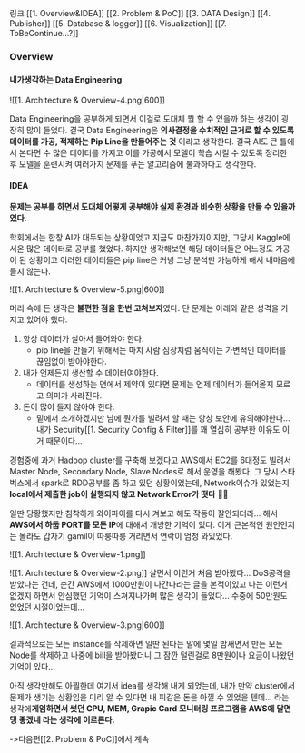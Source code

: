 링크
[[1. Overview&IDEA]]
[[2. Problem &  PoC]]
[[3. DATA Design]]
[[4. Publisher]]
[[5. Database & logger]]
[[6. Visualization]]
[[7. ToBeContinue...?]]

### Overview

#### 내가생각하는 Data Engineering


![[1. Architecture & Overview-4.png|600]]


Data Engineering을 공부하게 되면서 이걸로 도대체 뭘 할 수 있을까 하는 생각이 굉장히 많이 들었다. 
결국 Data Engineering은 **의사결정을 수치적인 근거로 할 수 있도록 데이터를 가공, 적제하는 Pip Line을 만들어주는 것** 이라고 생각한다. 결국 AI도 큰 틀에서 본다면 수 많은 데이터를 가지고 이를 가공해서 모델이 학습 시킬 수 있도록 정리한 후 모델을 훈련시켜 여러가지 문제를 푸는 알고리즘에 불과하다고 생각한다.

#### IDEA
**문제는 공부를 하면서 도대체 어떻게 공부해야 실제 환경과 비슷한 상황을 만들 수 있을까 였다.**

학회에서는 한창 AI가 대두되는 상황이었고 지금도 마찬가지이지만, 그당시 Kaggle에서온 많은 데이터로 공부를 했었다. 하지만 생각해보면 해당 데이터들은 어느정도 가공이 된 상황이고 이러한 데이터들은 pip line은 커녕 그냥 분석만 가능하게 해서 내마음에 들지 않는다.


![[1. Architecture & Overview-5.png|600]]


머리 속에 든 생각은 **불편한 점을 한번 고쳐보자**였다. 단 문제는 아래와 같은 성격을 가지고 있어야 했다.
1. 항상 데이터가 살아서 들어와야 한다. 
	* pip line을 만들기 위해서는 마치 사람 심장처럼 움직이는 가변적인 데이터를 끊임없이 받아야한다.
2. 내가 언제든지 생산할 수 데이터여야한다.
	* 데이터를 생성하는 면에서 제약이 있다면 문제는 언제 데이터가 들어올지 모르고 의미가 사라진다.
3. 돈이 많이 들지 않아야 한다.
	* 밑에서 소개하겠지만 남에 뭔가를 빌려서 할 때는 항상 보안에 유의해야한다... 내가 Security[[1. Security Config & Filter]]를 꽤 열심히 공부한 이유도 이거 때문이다...

경험중에 과거 Hadoop cluster를 구축해 보겠다고 AWS에서 EC2를 6대정도 빌려서 Master Node, Secondary Node, Slave Nodes로 해서 운영을 해봤다. 그 당시 스타벅스에서 spark로 RDD공부를 좀 하고 있던 상황이었는데, Network이슈가 있었는지 **local에서 제출한 job이 실행되지 않고 Network Error가 떳다** 😵‍💫 

일딴 당황했지만 침착하게 와이파이를 다시 켜보고 해도 작동이 잘안되더라...
해서 **AWS에서 하둡 PORT를 모든 IP**에 대해서 개방한 기억이 있다. 이게 근본적인 원인인지는 몰라도 갑자기 gamil이 따룽따룽 거리면서 연락이 엄청 와있었다.

![[1. Architecture & Overview-1.png]]

![[1. Architecture & Overview-2.png]]
살면서 이런거 처음 받아봤다... DoS공격을 받았다는 건데, 순간 AWS에서 1000만원이 나간다라는 글을 본적이있고 나는 이런거 없겠지 하면서 안심했던 기억이 스쳐지나가며 많은 생각이 들었다...
수중에 50만원도 없었던 시절이었는데...

![[1. Architecture & Overview-3.png|600]]

결과적으로는 모든 instance를 삭제하면 일딴 된다는 말에 몇일 밤새면서 만든 모든 Node를 삭제하고 나중에 bill을 받아봤더니 그 잠깐 털린걸로 8만원이나 요금이 나왔던 기억이 있다... 

아직 생각만해도 아찔한데 여기서 idea를 생각해 내게 되었는데, 내가 만약 cluster에서 문제가 생기는 상황임을 미리 알 수 있다면 내 피같은 돈을 아낄 수 있었을 텐데... 라는 생각에**게임하면서 썻던 CPU, MEM, Grapic Card 모니터링 프로그램을 AWS에 달면 댕 좋겠네 라는 생각에 이르른다.**

->다음편[[2. Problem &  PoC]]에서 계속

